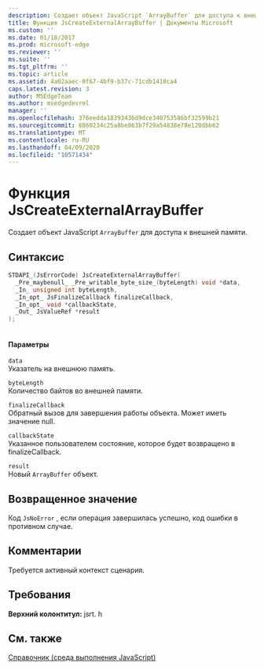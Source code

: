 ```yaml
---
description: Создает объект JavaScript `ArrayBuffer` для доступа к внешней памяти.
title: Функция JsCreateExternalArrayBuffer | Документы Microsoft
ms.custom: ''
ms.date: 01/18/2017
ms.prod: microsoft-edge
ms.reviewer: ''
ms.suite: ''
ms.tgt_pltfrm: ''
ms.topic: article
ms.assetid: 4a02aaec-0f67-4bf9-b37c-71cdb1410ca4
caps.latest.revision: 3
author: MSEdgeTeam
ms.author: msedgedevrel
manager: ''
ms.openlocfilehash: 376eedda18393436d9dce340753586bf32599b21
ms.sourcegitcommit: 6860234c25a8be863b7f29a54838e78e120dbb62
ms.translationtype: MT
ms.contentlocale: ru-RU
ms.lasthandoff: 04/09/2020
ms.locfileid: "10571434"
---
```

# Функция JsCreateExternalArrayBuffer
Создает объект JavaScript `ArrayBuffer` для доступа к внешней памяти.
  
## Синтаксис  
  
```cpp  
STDAPI_(JsErrorCode) JsCreateExternalArrayBuffer(  
  _Pre_maybenull_ _Pre_writable_byte_size_(byteLength) void *data,  
  _In_ unsigned int byteLength,  
  _In_opt_ JsFinalizeCallback finalizeCallback,  
  _In_opt_ void *callbackState,  
  _Out_ JsValueRef *result  
);  
  
```  
  
#### Параметры  
 `data`  
 Указатель на внешнюю память.  
  
 `byteLength`  
 Количество байтов во внешней памяти.  
  
 `finalizeCallback`  
 Обратный вызов для завершения работы объекта. Может иметь значение null.  
  
 `callbackState`  
 Указанное пользователем состояние, которое будет возвращено в finalizeCallback.  
  
 `result`  
 Новый `ArrayBuffer` объект.  
  
## Возвращенное значение  
 Код `JsNoError` , если операция завершилась успешно, код ошибки в противном случае.  
  
## Комментарии  
 Требуется активный контекст сценария.  
  
## Требования  
 **Верхний колонтитул:** jsrt. h  
  
## См. также  
 [Справочник (среда выполнения JavaScript)](../chakra-hosting/reference-javascript-runtime.md)